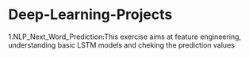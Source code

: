 # Deep-Learning-Projects

1.NLP_Next_Word_Prediction:This exercise aims at feature engineering, understanding basic LSTM models and cheking the prediction values
